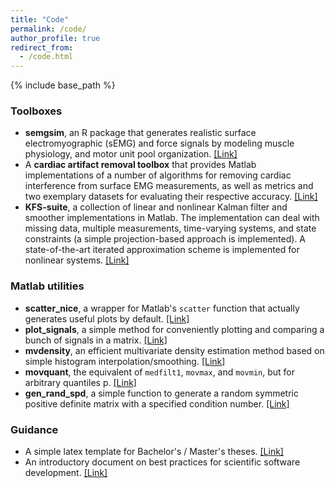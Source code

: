 ```yaml
---
title: "Code"
permalink: /code/
author_profile: true
redirect_from:
  - /code.html
---
```


{% include base_path %}

### Toolboxes
- **semgsim**, an R package that generates realistic surface electromyographic (sEMG) and force signals by modeling muscle physiology, and motor unit pool organization. [[Link]](https://github.com/ime-luebeck/semgsim)
- A **cardiac artifact removal toolbox** that provides Matlab implementations of a number of algorithms for removing cardiac interference from surface EMG measurements, as well as metrics and two exemplary datasets for evaluating their respective accuracy. [[Link]](https://github.com/ime-luebeck/ecg-removal)
- **KFS-suite**, a collection of linear and nonlinear Kalman filter and smoother implementations in Matlab. The implementation can deal with missing data, multiple measurements, time-varying systems, and state constraints (a simple projection-based approach is implemented). A state-of-the-art iterated approximation scheme is implemented for nonlinear systems. [[Link]](https://github.com/e-pet/kfs_suite)

### Matlab utilities
- **scatter_nice**, a wrapper for Matlab's `scatter` function that actually generates useful plots by default. [[Link]](https://github.com/e-pet/scatter_nice)
- **plot_signals**, a simple method for conveniently plotting and comparing a bunch of signals in a matrix. [[Link]](https://github.com/e-pet/plot_signals)
- **mvdensity**, an efficient multivariate density estimation method based on simple histogram interpolation/smoothing. [[Link]](https://github.com/e-pet/mvdensity)
- **movquant**, the equivalent of `medfilt1`, `movmax`, and `movmin`, but for arbitrary quantiles p. [[Link]](https://www.mathworks.com/matlabcentral/fileexchange/84200-movquant/)
- **gen_rand_spd**, a simple function to generate a random symmetric positive definite matrix with a specified condition number. [[Link]](https://github.com/e-pet/gen_rand_spd)

### Guidance
- A simple latex template for Bachelor's / Master's theses. [[Link]](https://github.com/e-pet/thesis-template)
- An introductory document on best practices for scientific software development. [[Link]](https://github.com/e-pet/best-practices-scientific-software-dev/blob/master/best_practices_scientific_software_dev.md)

